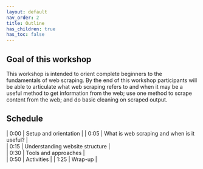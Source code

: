 ```yaml
---
layout: default
nav_order: 2
title: Outline
has_children: true
has_toc: false
---
```

## Goal of this workshop

This workshop is intended to orient complete beginners to the fundamentals of web scraping. By the end of this workshop participants will be able to articulate what web scraping refers to and when it may be a useful method to get information from the web; use one method to scrape content from the web; and do basic cleaning on scraped output.

## Schedule

| 0:00 | Setup and orientation |
| 0:05  | What is web scraping and when is it useful? |  
| 0:15  | Understanding website structure |   
| 0:30  | Tools and approaches  |  
| 0:50 | Activities |
| 1:25 | Wrap-up |   
